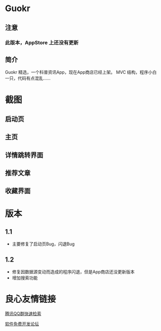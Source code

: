 # Guokr
## 注意
### **此版本，AppStore 上还没有更新**
## 简介
Guokr 精选，一个科普资讯App，现在App商店已经上架。
MVC 结构，程序小白一只，代码有点混乱......

# 截图
## 启动页
  

## 主页
  

## 详情跳转界面
  

## 推荐文章
  

## 收藏界面
  

# 版本
## 1.1
- 主要修复了启动页Bug，闪退Bug

## 1.2
- 修复因数据源变动而造成的程序闪退，但是App商店还没更新版本 
- 增加搜索功能



 # 良心友情链接

[腾讯QQ群快速检索](http://u.720life.cn/s/8cf73f7c)

[软件免费开发论坛](http://u.720life.cn/s/bbb01dc0)